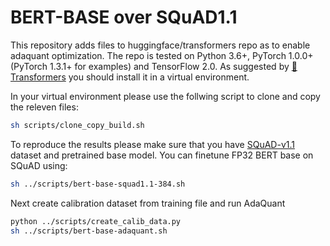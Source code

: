 # BERT-BASE over SQuAD1.1

This repository adds files to huggingface/transformers repo as to enable adaquant optimization.
The repo is tested on Python 3.6+, PyTorch 1.0.0+ (PyTorch 1.3.1+ for examples) and TensorFlow 2.0.
As suggested by [🤗 Transformers](https://github.com/huggingface/transformers) you should install it in a virtual environment.

In your virtual environment please use the follwing script to clone and copy the releven files:
```bash
sh scripts/clone_copy_build.sh
```
To reproduce the results please make sure that you have [SQuAD-v1.1](https://rajpurkar.github.io/SQuAD-explorer/) dataset and pretrained base model. You can finetune FP32 BERT base on SQuAD using:
```bash
sh ../scripts/bert-base-squad1.1-384.sh
```
Next create calibration dataset from training file and run AdaQuant
```bash
python ../scripts/create_calib_data.py
sh ../scripts/bert-base-adaquant.sh
```

